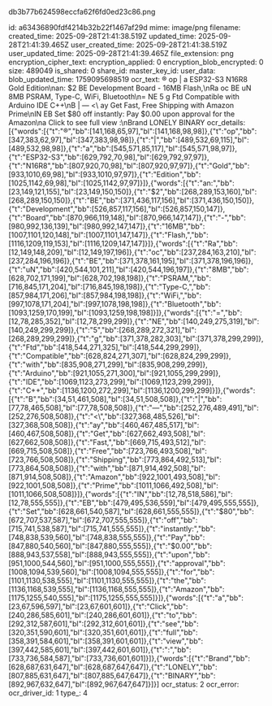db3b77b624598eccfa62f6fd0ed23c86.png

id: a63436890fdf4214b32b22f1467af29d
mime: image/png
filename: 
created_time: 2025-09-28T21:41:38.519Z
updated_time: 2025-09-28T21:41:39.465Z
user_created_time: 2025-09-28T21:41:38.519Z
user_updated_time: 2025-09-28T21:41:39.465Z
file_extension: png
encryption_cipher_text: 
encryption_applied: 0
encryption_blob_encrypted: 0
size: 489049
is_shared: 0
share_id: 
master_key_id: 
user_data: 
blob_updated_time: 1759095698519
ocr_text: ® op | a ESP32-S3 N16R8 Gold Edition\nan: $2 BE Development Board - 16MB Flash,\nRa oc BE uN 8MB PSRAM, Type-C, WiFi, Bluetooth\n= NE 5 g Ftd Compatible with Arduino IDE C++\nB | — <\ ay Get Fast, Free Shipping with Amazon Prime\nIN EB Set $80 off instantly: Pay $0.00 upon approval for the Amazon\na Click to see full view :\nBrand LONELY BINARY
ocr_details: [{"words":[{"t":"®","bb":[141,168,65,97],"bl":[141,168,98,98]},{"t":"op","bb":[347,383,62,97],"bl":[347,383,98,98]},{"t":"|","bb":[489,532,69,115],"bl":[489,532,98,98]},{"t":"a","bb":[545,571,85,117],"bl":[545,571,98,97]},{"t":"ESP32-S3","bb":[629,792,70,98],"bl":[629,792,97,97]},{"t":"N16R8","bb":[807,920,70,98],"bl":[807,920,97,97]},{"t":"Gold","bb":[933,1010,69,98],"bl":[933,1010,97,97]},{"t":"Edition","bb":[1025,1142,69,98],"bl":[1025,1142,97,97]}]},{"words":[{"t":"an:","bb":[23,149,121,155],"bl":[23,149,150,150]},{"t":"$2","bb":[268,289,153,160],"bl":[268,289,150,150]},{"t":"BE","bb":[371,436,117,156],"bl":[371,436,150,150]},{"t":"Development","bb":[526,857,117,156],"bl":[526,857,150,147]},{"t":"Board","bb":[870,966,119,148],"bl":[870,966,147,147]},{"t":"-","bb":[980,992,136,139],"bl":[980,992,147,147]},{"t":"16MB","bb":[1007,1101,120,148],"bl":[1007,1101,147,147]},{"t":"Flash,","bb":[1116,1209,119,153],"bl":[1116,1209,147,147]}]},{"words":[{"t":"Ra","bb":[12,149,148,209],"bl":[12,149,197,196]},{"t":"oc","bb":[237,284,163,210],"bl":[237,284,196,196]},{"t":"BE","bb":[371,378,161,195],"bl":[371,378,196,196]},{"t":"uN","bb":[420,544,101,211],"bl":[420,544,196,197]},{"t":"8MB","bb":[628,702,171,199],"bl":[628,702,198,198]},{"t":"PSRAM,","bb":[716,845,171,204],"bl":[716,845,198,198]},{"t":"Type-C,","bb":[857,984,171,206],"bl":[857,984,198,198]},{"t":"WiFi,","bb":[997,1078,171,204],"bl":[997,1078,198,198]},{"t":"Bluetooth","bb":[1093,1259,170,199],"bl":[1093,1259,198,198]}]},{"words":[{"t":"=","bb":[12,78,285,352],"bl":[12,78,299,299]},{"t":"NE","bb":[140,249,275,319],"bl":[140,249,299,299]},{"t":"5","bb":[268,289,272,321],"bl":[268,289,299,299]},{"t":"g","bb":[371,378,282,303],"bl":[371,378,299,299]},{"t":"Ftd","bb":[418,544,271,325],"bl":[418,544,299,299]},{"t":"Compatible","bb":[628,824,271,307],"bl":[628,824,299,299]},{"t":"with","bb":[835,908,271,299],"bl":[835,908,299,299]},{"t":"Arduino","bb":[921,1055,271,300],"bl":[921,1055,299,299]},{"t":"IDE","bb":[1069,1123,273,299],"bl":[1069,1123,299,299]},{"t":"C++","bb":[1136,1200,272,299],"bl":[1136,1200,299,299]}]},{"words":[{"t":"B","bb":[34,51,461,508],"bl":[34,51,508,508]},{"t":"|","bb":[77,78,465,508],"bl":[77,78,508,508]},{"t":"—","bb":[252,276,489,491],"bl":[252,276,508,508]},{"t":"<\\","bb":[327,368,485,526],"bl":[327,368,508,508]},{"t":"ay","bb":[460,467,485,517],"bl":[460,467,508,508]},{"t":"Get","bb":[627,662,493,508],"bl":[627,662,508,508]},{"t":"Fast,","bb":[669,715,493,512],"bl":[669,715,508,508]},{"t":"Free","bb":[723,766,493,508],"bl":[723,766,508,508]},{"t":"Shipping","bb":[773,864,492,513],"bl":[773,864,508,508]},{"t":"with","bb":[871,914,492,508],"bl":[871,914,508,508]},{"t":"Amazon","bb":[922,1001,493,508],"bl":[922,1001,508,508]},{"t":"Prime","bb":[1011,1066,492,508],"bl":[1011,1066,508,508]}]},{"words":[{"t":"IN","bb":[12,78,518,586],"bl":[12,78,555,555]},{"t":"EB","bb":[479,495,536,559],"bl":[479,495,555,555]},{"t":"Set","bb":[628,661,540,587],"bl":[628,661,555,555]},{"t":"$80","bb":[672,707,537,587],"bl":[672,707,555,555]},{"t":"off","bb":[715,741,538,587],"bl":[715,741,555,555]},{"t":"instantly:","bb":[748,838,539,560],"bl":[748,838,555,555]},{"t":"Pay","bb":[847,880,540,560],"bl":[847,880,555,555]},{"t":"$0.00","bb":[888,943,537,558],"bl":[888,943,555,555]},{"t":"upon","bb":[951,1000,544,560],"bl":[951,1000,555,555]},{"t":"approval","bb":[1008,1094,539,560],"bl":[1008,1094,555,555]},{"t":"for","bb":[1101,1130,538,555],"bl":[1101,1130,555,555]},{"t":"the","bb":[1136,1168,539,555],"bl":[1136,1168,555,555]},{"t":"Amazon","bb":[1175,1255,540,555],"bl":[1175,1255,555,555]}]},{"words":[{"t":"a","bb":[23,67,596,597],"bl":[23,67,601,601]},{"t":"Click","bb":[240,286,585,601],"bl":[240,286,601,601]},{"t":"to","bb":[292,312,587,601],"bl":[292,312,601,601]},{"t":"see","bb":[320,351,590,601],"bl":[320,351,601,601]},{"t":"full","bb":[358,391,584,601],"bl":[358,391,601,601]},{"t":"view","bb":[397,442,585,601],"bl":[397,442,601,601]},{"t":":","bb":[733,736,584,587],"bl":[733,736,601,601]}]},{"words":[{"t":"Brand","bb":[628,687,631,647],"bl":[628,687,647,647]},{"t":"LONELY","bb":[807,885,631,647],"bl":[807,885,647,647]},{"t":"BINARY","bb":[892,967,632,647],"bl":[892,967,647,647]}]}]
ocr_status: 2
ocr_error: 
ocr_driver_id: 1
type_: 4